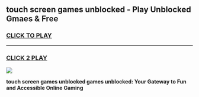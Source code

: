 
## touch screen games unblocked - Play Unblocked Gmaes & Free
<h3>
<a href="https://news.freeplayer.one?title=touch_screen_games_unblocked&ref=23F">CLICK TO PLAY</a></h3>
<hr>

<h3>
<a href="https://news.freeplayer.one?title=touch_screen_games_unblocked&ref=23F">CLICK 2 PLAY</a>
  
</h3>

<a href="https://news.freeplayer.one?title=touch_screen_games_unblocked&ref=23F/"><img src="https://clearcache.store/games.png"></a>


**touch screen games unblocked games unblocked: Your Gateway to Fun and Accessible Online Gaming**
